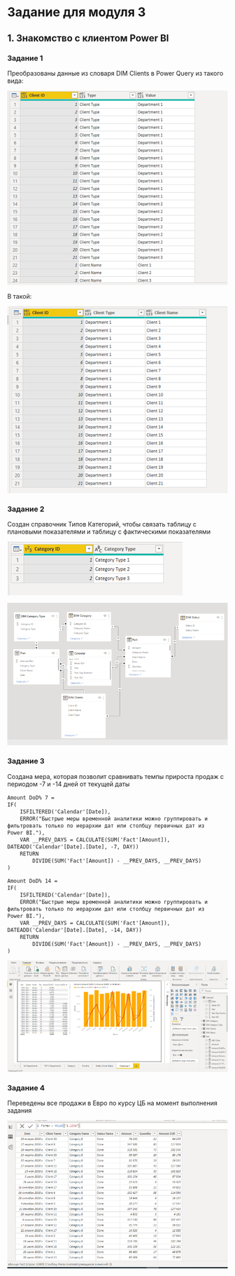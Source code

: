 # Задание для модуля 3

## 1. Знакомство с клиентом Power BI

### Задание 1
Преобразованы данные из словаря DIM Clients в Power Query из такого вида:

![alt text](https://github.com/AnastasiaAvakimova/DE-101/blob/main/Module3/images/task1.1.PNG)

В такой:

![alt text](https://github.com/AnastasiaAvakimova/DE-101/blob/main/Module3/images/task1.2.PNG)

### Задание 2
Создан справочник Типов Категорий, чтобы связать таблицу с плановыми показателями и таблицу с фактическими показателями

![alt text](https://github.com/AnastasiaAvakimova/DE-101/blob/main/Module3/images/task2.1.PNG)

![alt text](https://github.com/AnastasiaAvakimova/DE-101/blob/main/Module3/images/task2.2.PNG)

### Задание 3
Создана мера, которая позволит сравнивать темпы прироста продаж с периодом -7 и -14 дней от текущей даты

```dax
Amount DoD% 7 = 
IF(
	ISFILTERED('Calendar'[Date]),
	ERROR("Быстрые меры временной аналитики можно группировать и фильтровать только по иерархии дат или столбцу первичных дат из Power BI."),
	VAR __PREV_DAYS = CALCULATE(SUM('Fact'[Amount]), DATEADD('Calendar'[Date].[Date], -7, DAY))
	RETURN
		DIVIDE(SUM('Fact'[Amount]) - __PREV_DAYS, __PREV_DAYS)
)
```

```dax
Amount DoD% 14 = 
IF(
	ISFILTERED('Calendar'[Date]),
	ERROR("Быстрые меры временной аналитики можно группировать и фильтровать только по иерархии дат или столбцу первичных дат из Power BI."),
	VAR __PREV_DAYS = CALCULATE(SUM('Fact'[Amount]), DATEADD('Calendar'[Date].[Date], -14, DAY))
	RETURN
		DIVIDE(SUM('Fact'[Amount]) - __PREV_DAYS, __PREV_DAYS)
)
```


![alt text](https://github.com/AnastasiaAvakimova/DE-101/blob/main/Module3/images/task3.3.PNG)

### Задание 4
Переведены все продажи в Евро по курсу ЦБ на момент выполнения задания

![alt text](https://github.com/AnastasiaAvakimova/DE-101/blob/main/Module3/images/task4.2.PNG)
